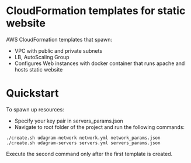 # CloudFormation templates for static website

AWS CloudFormation templates that spawn:
* VPC with public and private subnets
* LB, AutoScaling Group
* Configures Web instances with docker container that runs apache and hosts static website

# Quickstart

To spawn up resources:
* Specify your key pair in servers_params.json
* Navigate to root folder of the project and run the following commands:
```shell
./create.sh udagram-network network.yml network_params.json
./create.sh udagram-servers servers.yml servers_params.json
```

Execute the second command only after the first template is created. 

